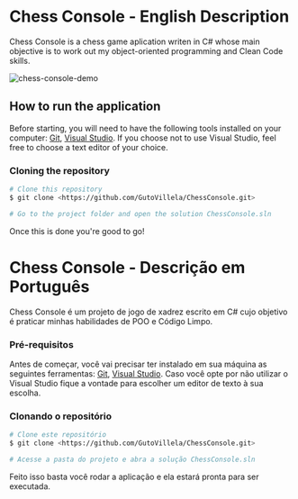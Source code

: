 # Chess Console - English Description

Chess Console is a chess game aplication writen in C# whose main objective is to work out my object-oriented programming and Clean Code skills.

![chess-console-demo](https://user-images.githubusercontent.com/32982475/147862350-3ba5da32-dccf-4434-90a0-de13c3b35add.gif)


## How to run the application

Before starting, you will need to have the following tools installed on your computer:
[Git](https://git-scm.com), [Visual Studio](https://visualstudio.microsoft.com/pt-br/downloads/).
If you choose not to use Visual Studio, feel free to choose a text editor of your choice.

### Cloning the repository

```bash
# Clone this repository
$ git clone <https://github.com/GutoVillela/ChessConsole.git>

# Go to the project folder and open the solution ChessConsole.sln

```

Once this is done you're good to go!

# Chess Console - Descrição em Português

Chess Console é um projeto de jogo de xadrez escrito em C# cujo objetivo é praticar minhas habilidades de POO e Código Limpo.

### Pré-requisitos

Antes de começar, você vai precisar ter instalado em sua máquina as seguintes ferramentas:
[Git](https://git-scm.com), [Visual Studio](https://visualstudio.microsoft.com/pt-br/downloads/).
Caso você opte por não utilizar o Visual Studio fique a vontade para escolher um editor de texto à sua escolha.

### Clonando o repositório

```bash
# Clone este repositório
$ git clone <https://github.com/GutoVillela/ChessConsole.git>

# Acesse a pasta do projeto e abra a solução ChessConsole.sln

```

Feito isso basta você rodar a aplicação e ela estará pronta para ser executada.

